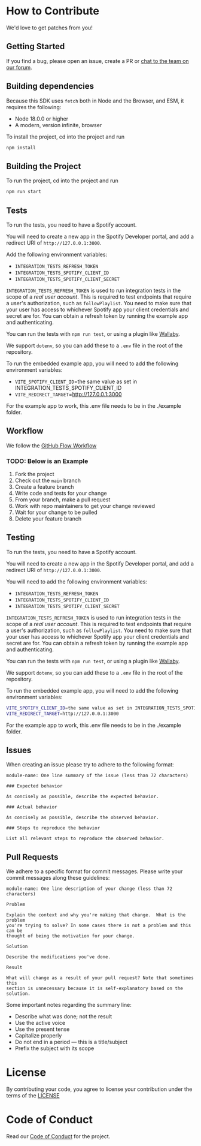 # How to Contribute

We'd love to get patches from you!

## Getting Started

If you find a bug, please open an issue, create a PR or [chat to the team on our forum](https://community.spotify.com/t5/Spotify-for-Developers/bd-p/Spotify_Developer).

## Building dependencies

Because this SDK uses `fetch` both in Node and the Browser, and ESM, it requires the following:

- Node 18.0.0 or higher
- A modern, version infinite, browser

To install the project, cd into the project and run

```bash
npm install
```

## Building the Project

To run the project, cd into the project and run

```bash
npm run start
```

## Tests

To run the tests, you need to have a Spotify account.

You will need to create a new app in the Spotify Developer portal, and add a redirect URI of `http://127.0.0.1:3000`.

Add the following environment variables:

- `INTEGRATION_TESTS_REFRESH_TOKEN`
- `INTEGRATION_TESTS_SPOTIFY_CLIENT_ID`
- `INTEGRATION_TESTS_SPOTIFY_CLIENT_SECRET`

`INTEGRATION_TESTS_REFRESH_TOKEN` is used to run integration tests in the scope of a *real user account*. This is required to test endpoints that require a user's authorization, such as `followPlaylist`. You need to make sure that your user has access to whichever Spotify app your client credentials and secret are for. You can obtain a refresh token by running the example app and authenticating.

You can run the tests with `npm run test`, or using a plugin like [Wallaby](https://wallabyjs.com/).

We support `dotenv`, so you can add these to a `.env` file in the root of the repository.

To run the embedded example app, you will need to add the following environment variables:

- `VITE_SPOTIFY_CLIENT_ID`=the same value as set in INTEGRATION_TESTS_SPOTIFY_CLIENT_ID
- `VITE_REDIRECT_TARGET`=http://127.0.0.1:3000

For the example app to work, this .env file needs to be in the ./example folder.

## Workflow

We follow the [GitHub Flow Workflow](https://guides.github.com/introduction/flow/)

### TODO: Below is an Example

1. Fork the project
2. Check out the `main` branch
3. Create a feature branch
4. Write code and tests for your change
5. From your branch, make a pull request
6. Work with repo maintainers to get your change reviewed
7. Wait for your change to be pulled
8. Delete your feature branch

## Testing

To run the tests, you need to have a Spotify account.

You will need to create a new app in the Spotify Developer portal, and add a redirect URI of `http://127.0.0.1:3000`.

You will need to add the following environment variables:

- `INTEGRATION_TESTS_REFRESH_TOKEN`
- `INTEGRATION_TESTS_SPOTIFY_CLIENT_ID`
- `INTEGRATION_TESTS_SPOTIFY_CLIENT_SECRET`

`INTEGRATION_TESTS_REFRESH_TOKEN` is used to run integration tests in the scope of a *real user account*. This is required to test endpoints that require a user's authorization, such as `followPlaylist`. You need to make sure that your user has access to whichever Spotify app your client credentials and secret are for. You can obtain a refresh token by running the example app and authenticating.

You can run the tests with `npm run test`, or using a plugin like [Wallaby](https://wallabyjs.com/).

We support `dotenv`, so you can add these to a `.env` file in the root of the repository.

To run the embedded example app, you will need to add the following environment variables:

```bash
VITE_SPOTIFY_CLIENT_ID=the same value as set in INTEGRATION_TESTS_SPOTIFY_CLIENT_ID
VITE_REDIRECT_TARGET=http://127.0.0.1:3000
```

For the example app to work, this .env file needs to be in the ./example folder.

## Issues

When creating an issue please try to adhere to the following format:

    module-name: One line summary of the issue (less than 72 characters)

    ### Expected behavior

    As concisely as possible, describe the expected behavior.

    ### Actual behavior

    As concisely as possible, describe the observed behavior.

    ### Steps to reproduce the behavior

    List all relevant steps to reproduce the observed behavior.

## Pull Requests

We adhere to a specific format for commit messages. Please write your commit
messages along these guidelines:

    module-name: One line description of your change (less than 72 characters)

    Problem

    Explain the context and why you're making that change.  What is the problem
    you're trying to solve? In some cases there is not a problem and this can be
    thought of being the motivation for your change.

    Solution

    Describe the modifications you've done.

    Result

    What will change as a result of your pull request? Note that sometimes this
    section is unnecessary because it is self-explanatory based on the solution.

Some important notes regarding the summary line:

- Describe what was done; not the result
- Use the active voice
- Use the present tense
- Capitalize properly
- Do not end in a period — this is a title/subject
- Prefix the subject with its scope

# License

By contributing your code, you agree to license your contribution under the 
terms of the [LICENSE](LICENSE)

# Code of Conduct

Read our [Code of Conduct](CODE_OF_CONDUCT.md) for the project.
